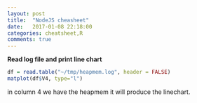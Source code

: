 ```yaml
---
layout: post
title:  "NodeJS cheasheet"
date:   2017-01-08 22:18:00
categories: cheatsheet,R
comments: true
---
```

**Read log file and print line chart**

```r
df = read.table("~/tmp/heapmem.log", header = FALSE)
matplot(df$V4, type="l")
```

in column 4 we have the heapmem it will produce the linechart.
